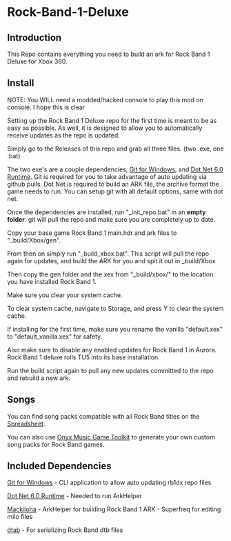 # Rock-Band-1-Deluxe

## Introduction

This Repo contains everything you need to build an ark for Rock Band 1 Deluxe for Xbox 360.

## Install

NOTE: You WILL need a modded/hacked console to play this mod on console. I hope this is clear


Setting up the Rock Band 1 Deluxe repo for the first time is meant to be as easy as possible.
As well, it is designed to allow you to automatically receive updates as the repo is updated.

Simply go to the Releases of this repo and grab all three files. (two .exe, one .bat)

The two exe's are a couple dependencies, [Git for Windows](https://gitforwindows.org/), and [Dot Net 6.0 Runtime](https://dotnet.microsoft.com/en-us/download/dotnet/6.0/runtime).
Git is required for you to take advantage of auto updating via github pulls. Dot Net is required to build an ARK file, the archive format the game needs to run.
You can setup git with all default options, same with dot net.

Once the dependencies are installed, run "_init_repo.bat" in an **empty folder**. git will pull the repo and make sure you are completely up to date.

Copy your base game Rock Band 1 main.hdr and ark files to "_build/Xbox/gen".

From then on simply run "_build_xbox.bat". This script will pull the repo again for updates, and build the ARK for you and spit it out in _build/Xbox

Then copy the gen folder and the xex from "_build/xbox/" to the location you have installed Rock Band 1.

Make sure you clear your system cache.

To clear system cache, navigate to Storage, and press Y to clear the system cache.

If installing for the first time, make sure you rename the vanilla "default.xex" to "default_vanilla.xex" for safety.

Also make sure to disable any enabled updates for Rock Band 1 in Aurora. Rock Band 1 deluxe rolls TU5 into its base installation.

Run the build script again to pull any new updates committed to the repo and rebuild a new ark.

## Songs

You can find song packs compatible with all Rock Band titles on the [Spreadsheet](https://docs.google.com/spreadsheets/d/1-3lo2ASxM-3yVr_JH14F7-Lc1v2_FcS5Rv_yDCANEmk/edit#gid=0).


You can also use [Onyx Music Game Toolkit](https://github.com/mtolly/onyxite-customs) to generate your own custom song packs for Rock Band games.

## Included Dependencies

[Git for Windows](https://gitforwindows.org/) - CLI application to allow auto updating rb1dx repo files

[Dot Net 6.0 Runtime](https://dotnet.microsoft.com/en-us/download/dotnet/6.0/runtime) - Needed to run ArkHelper

[Mackiloha](https://github.com/PikminGuts92/Mackiloha) - ArkHelper for building Rock Band 1 ARK - Superfreq for editing milo files

[dtab](https://github.com/mtolly/dtab) - For serializing Rock Band dtb files
